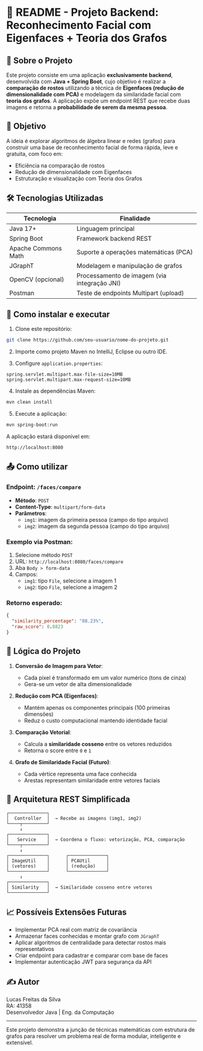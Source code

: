 # 📘 README - Projeto Backend: Reconhecimento Facial com Eigenfaces + Teoria dos Grafos

## 📌 Sobre o Projeto
Este projeto consiste em uma aplicação **exclusivamente backend**, desenvolvida com **Java + Spring Boot**, cujo objetivo é realizar a **comparação de rostos** utilizando a técnica de **Eigenfaces (redução de dimensionalidade com PCA)** e modelagem da similaridade facial com **teoria dos grafos**. A aplicação expõe um endpoint REST que recebe duas imagens e retorna a **probabilidade de serem da mesma pessoa**.

## 🎯 Objetivo
A ideia é explorar algoritmos de álgebra linear e redes (grafos) para construir uma base de reconhecimento facial de forma rápida, leve e gratuita, com foco em:
- Eficiência na comparação de rostos
- Redução de dimensionalidade com Eigenfaces
- Estruturação e visualização com Teoria dos Grafos

## 🛠️ Tecnologias Utilizadas

| Tecnologia         | Finalidade                                  |
|--------------------|----------------------------------------------|
| Java 17+           | Linguagem principal                         |
| Spring Boot        | Framework backend REST                     |
| Apache Commons Math| Suporte a operações matemáticas (PCA)      |
| JGraphT            | Modelagem e manipulação de grafos          |
| OpenCV (opcional)  | Processamento de imagem (via integração JNI)|
| Postman            | Teste de endpoints Multipart (upload)      |

## 🔧 Como instalar e executar

1. Clone este repositório:
```bash
git clone https://github.com/seu-usuario/nome-do-projeto.git
```

2. Importe como projeto Maven no IntelliJ, Eclipse ou outro IDE.

3. Configure `application.properties`:
```properties
spring.servlet.multipart.max-file-size=10MB
spring.servlet.multipart.max-request-size=10MB
```

4. Instale as dependências Maven:
```bash
mvn clean install
```

5. Execute a aplicação:
```bash
mvn spring-boot:run
```

A aplicação estará disponível em:
```
http://localhost:8080
```

## 📤 Como utilizar

### Endpoint: `/faces/compare`

- **Método**: `POST`
- **Content-Type**: `multipart/form-data`
- **Parâmetros**:
  - `img1`: imagem da primeira pessoa (campo do tipo arquivo)
  - `img2`: imagem da segunda pessoa (campo do tipo arquivo)

### Exemplo via Postman:
1. Selecione método `POST`
2. URL: `http://localhost:8080/faces/compare`
3. Aba `Body > form-data`
4. Campos:
   - `img1`: tipo `File`, selecione a imagem 1
   - `img2`: tipo `File`, selecione a imagem 2

### Retorno esperado:
```json
{
  "similarity_percentage": "88.23%",
  "raw_score": 0.8823
}
```

## 🧠 Lógica do Projeto

1. **Conversão de Imagem para Vetor**:
   - Cada pixel é transformado em um valor numérico (tons de cinza)
   - Gera-se um vetor de alta dimensionalidade

2. **Redução com PCA (Eigenfaces)**:
   - Mantém apenas os componentes principais (100 primeiras dimensões)
   - Reduz o custo computacional mantendo identidade facial

3. **Comparação Vetorial**:
   - Calcula a **similaridade cosseno** entre os vetores reduzidos
   - Retorna o score entre `0` e `1`

4. **Grafo de Similaridade Facial (Futuro)**:
   - Cada vértice representa uma face conhecida
   - Arestas representam similaridade entre vetores faciais

## 🧱 Arquitetura REST Simplificada

```
┌──────────────┐
│  Controller  │  → Recebe as imagens (img1, img2)
└────┬─────────┘
     ↓
┌──────────────┐
│   Service    │  → Coordena o fluxo: vetorização, PCA, comparação
└────┬─────────┘
     ↓
┌──────────────┐      ┌──────────────┐
│ ImageUtil    │      │ PCAUtil      │
│ (vetores)    │      │ (redução)    │
└──────────────┘      └──────────────┘
     ↓
┌──────────────┐
│ Similarity   │  → Similaridade cosseno entre vetores
└──────────────┘
```

## 📈 Possíveis Extensões Futuras
- Implementar PCA real com matriz de covariância
- Armazenar faces conhecidas e montar grafo com `JGraphT`
- Aplicar algoritmos de centralidade para detectar rostos mais representativos
- Criar endpoint para cadastrar e comparar com base de faces
- Implementar autenticação JWT para segurança da API

## ✍️ Autor
Lucas Freitas da Silva  
RA: 41358  
Desenvolvedor Java | Eng. da Computação

---
Este projeto demonstra a junção de técnicas matemáticas com estrutura de grafos para resolver um problema real de forma modular, inteligente e extensível.
